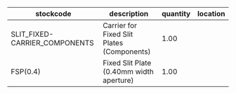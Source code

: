 |stockcode|description|quantity|location|
|---------|-----------|--------|--------|
|SLIT_FIXED-CARRIER_COMPONENTS|Carrier for Fixed Slit Plates (Components)|1.00||
|FSP(0.4)|Fixed Slit Plate (0.40mm width aperture)|1.00||
